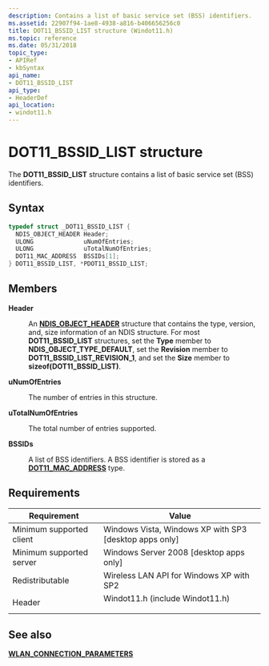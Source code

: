 ```yaml
---
description: Contains a list of basic service set (BSS) identifiers.
ms.assetid: 22907f94-1ae8-4938-a816-b406656256c0
title: DOT11_BSSID_LIST structure (Windot11.h)
ms.topic: reference
ms.date: 05/31/2018
topic_type: 
- APIRef
- kbSyntax
api_name: 
- DOT11_BSSID_LIST
api_type: 
- HeaderDef
api_location: 
- windot11.h
---
```


# DOT11\_BSSID\_LIST structure

The **DOT11\_BSSID\_LIST** structure contains a list of basic service set (BSS) identifiers.

## Syntax


```C++
typedef struct _DOT11_BSSID_LIST {
  NDIS_OBJECT_HEADER Header;
  ULONG              uNumOfEntries;
  ULONG              uTotalNumOfEntries;
  DOT11_MAC_ADDRESS  BSSIDs[1];
} DOT11_BSSID_LIST, *PDOT11_BSSID_LIST;
```



## Members

<dl> <dt>

**Header**
</dt> <dd>

An [**NDIS\_OBJECT\_HEADER**](ndis-object-header.md) structure that contains the type, version, and, size information of an NDIS structure. For most **DOT11\_BSSID\_LIST** structures, set the **Type** member to **NDIS\_OBJECT\_TYPE\_DEFAULT**, set the **Revision** member to **DOT11\_BSSID\_LIST\_REVISION\_1**, and set the **Size** member to **sizeof(DOT11\_BSSID\_LIST)**.

</dd> <dt>

**uNumOfEntries**
</dt> <dd>

The number of entries in this structure.

</dd> <dt>

**uTotalNumOfEntries**
</dt> <dd>

The total number of entries supported.

</dd> <dt>

**BSSIDs**
</dt> <dd>

A list of BSS identifiers. A BSS identifier is stored as a [**DOT11\_MAC\_ADDRESS**](dot11-mac-address-type.md) type.

</dd> </dl>

## Requirements



| Requirement | Value |
|-------------------------------------|------------------------------------------------------------------------------------------------------------|
| Minimum supported client<br/> | Windows Vista, Windows XP with SP3 \[desktop apps only\]<br/>                                        |
| Minimum supported server<br/> | Windows Server 2008 \[desktop apps only\]<br/>                                                       |
| Redistributable<br/>          | Wireless LAN API for Windows XP with SP2<br/>                                                        |
| Header<br/>                   | <dl> <dt>Windot11.h (include Windot11.h)</dt> </dl> |



## See also

<dl> <dt>

[**WLAN\_CONNECTION\_PARAMETERS**](/windows/desktop/api/wlanapi/ns-wlanapi-wlan_connection_parameters)
</dt> </dl>

 

 




